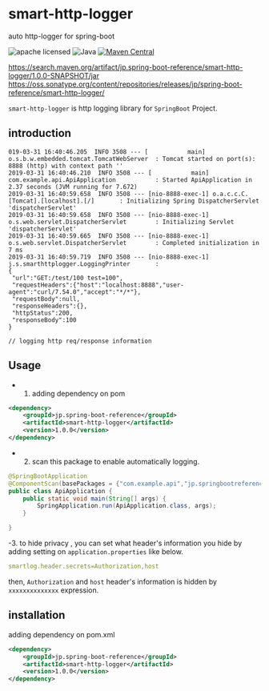 # smart-http-logger
auto http-logger for spring-boot

![apache licensed](https://img.shields.io/badge/License-Apache_2.0-d94c32.svg)
![Java](https://img.shields.io/badge/Language-Java-f88909.svg)
[![Maven Central](https://maven-badges.herokuapp.com/maven-central/jp.spring-boot-reference/smart-http-logger/badge.svg)](https://maven-badges.herokuapp.com/maven-central/jp.spring-boot-reference/smart-http-logger)

https://search.maven.org/artifact/jp.spring-boot-reference/smart-http-logger/1.0.0-SNAPSHOT/jar
https://oss.sonatype.org/content/repositories/releases/jp/spring-boot-reference/smart-http-logger/

`smart-http-logger` is  http logging library for `SpringBoot` Project.





## introduction

```terminal
019-03-31 16:40:46.205  INFO 3508 --- [           main] o.s.b.w.embedded.tomcat.TomcatWebServer  : Tomcat started on port(s): 8888 (http) with context path ''
2019-03-31 16:40:46.210  INFO 3508 --- [           main] com.example.api.ApiApplication           : Started ApiApplication in 2.37 seconds (JVM running for 7.672)
2019-03-31 16:40:59.658  INFO 3508 --- [nio-8888-exec-1] o.a.c.c.C.[Tomcat].[localhost].[/]       : Initializing Spring DispatcherServlet 'dispatcherServlet'
2019-03-31 16:40:59.658  INFO 3508 --- [nio-8888-exec-1] o.s.web.servlet.DispatcherServlet        : Initializing Servlet 'dispatcherServlet'
2019-03-31 16:40:59.665  INFO 3508 --- [nio-8888-exec-1] o.s.web.servlet.DispatcherServlet        : Completed initialization in 7 ms
2019-03-31 16:40:59.719  INFO 3508 --- [nio-8888-exec-1] j.s.smarthttplogger.LoggingPrinter       : 
{
 "url":"GET:/test/100 test=100",
 "requestHeaders":{"host":"localhost:8888","user-agent":"curl/7.54.0","accept":"*/*"},
 "requestBody":null,
 "responseHeaders":{},
 "httpStatus":200,
 "responseBody":100
}

// logging http req/response information
```

## Usage

- 1. adding dependency on pom

```xml
<dependency>
	<groupId>jp.spring-boot-reference</groupId>
	<artifactId>smart-http-logger</artifactId>
	<version>1.0.0</version>
</dependency>

```

- 2. scan this package to enable automatically logging.

```java
@SpringBootApplication
@ComponentScan(basePackages = {"com.example.api","jp.springbootreference.smarthttplogger"}) // here.
public class ApiApplication {
	public static void main(String[] args) {
		SpringApplication.run(ApiApplication.class, args);
	}

}
```

-3. to hide privacy , you can set what header's information you hide by adding setting on `application.properties` like below.

```yaml
smartlog.header.secrets=Authorization,host
```

then, `Authorization` and `host` header's information is hidden by `xxxxxxxxxxxxxx` expression.


## installation

adding dependency on pom.xml

```xml
<dependency>
	<groupId>jp.spring-boot-reference</groupId>
	<artifactId>smart-http-logger</artifactId>
	<version>1.0.0</version>
</dependency>
```


